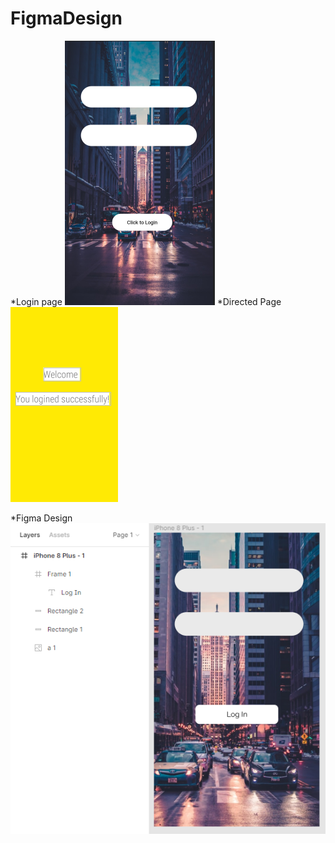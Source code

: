 # FigmaDesign

*Login page
![mainLogin.png](https://github.com/advancepro/FigmaDesign/blob/master/mainLogin.PNG)
*Directed Page
![nextpage.png](https://github.com/advancepro/FigmaDesign/blob/master/nextpage.PNG)

*Figma Design
![figma(2).png](https://github.com/advancepro/FigmaDesign/blob/master/figma%20(2).PNG)
